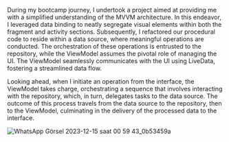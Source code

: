 
During my bootcamp journey, I undertook a project aimed at providing me with a simplified understanding of the MVVM architecture. In this endeavor, I leveraged data binding to neatly segregate visual elements within both the fragment and activity sections. Subsequently, I refactored our procedural code to reside within a data source, where meaningful operations are conducted. The orchestration of these operations is entrusted to the repository, while the ViewModel assumes the pivotal role of managing the UI. The ViewModel seamlessly communicates with the UI using LiveData, fostering a streamlined data flow.

Looking ahead, when I initiate an operation from the interface, the ViewModel takes charge, orchestrating a sequence that involves interacting with the repository, which, in turn, delegates tasks to the data source. The outcome of this process travels from the data source to the repository, then to the ViewModel, culminating in the delivery of the processed data to the interface.

![WhatsApp Görsel 2023-12-15 saat 00 59 43_0b53459a](https://github.com/birkancekic/MVVM-basic-/assets/123369904/91a3696a-b8ef-4982-9bc6-79facc54bc81)
